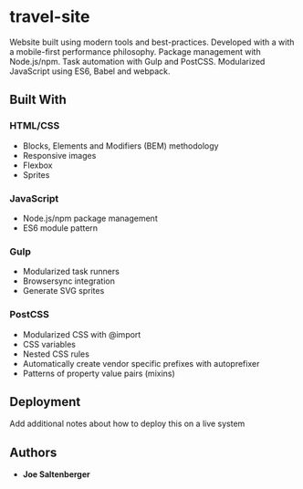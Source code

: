 # travel-site

Website built using modern tools and best-practices. Developed with a with a mobile-first performance philosophy. Package management with Node.js/npm. Task automation with Gulp and PostCSS. Modularized JavaScript using ES6, Babel and webpack.

## Built With

### HTML/CSS

* Blocks, Elements and Modifiers (BEM) methodology
* Responsive images
* Flexbox
* Sprites

### JavaScript

* Node.js/npm package management
* ES6 module pattern

### Gulp

* Modularized task runners
* Browsersync integration
* Generate SVG sprites

### PostCSS

* Modularized CSS with @import
* CSS variables
* Nested CSS rules
* Automatically create vendor specific prefixes with autoprefixer
* Patterns of property value pairs (mixins)

## Deployment

Add additional notes about how to deploy this on a live system

## Authors

* **Joe Saltenberger**
